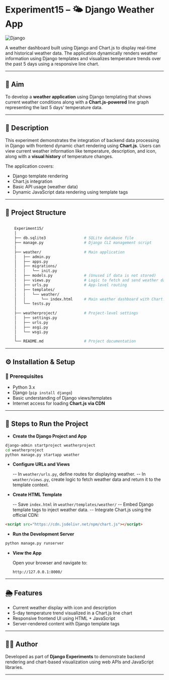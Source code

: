 # Experiment15 – 🌤️ Django Weather App

![Django](https://img.shields.io/badge/Django-5.2-green.svg)

A weather dashboard built using Django and Chart.js to display real-time and historical weather data. The application dynamically renders weather information using Django templates and visualizes temperature trends over the past 5 days using a responsive line chart.

---

## 🎯 Aim

To develop a **weather application** using Django templating that shows current weather conditions along with a **Chart.js-powered** line graph representing the last 5 days' temperature data.

---

## 📖 Description

This experiment demonstrates the integration of backend data processing in Django with frontend dynamic chart rendering using **Chart.js**. Users can view current weather information like temperature, description, and icon, along with a **visual history** of temperature changes.

The application covers:

- Django template rendering
- Chart.js integration
- Basic API usage (weather data)
- Dynamic JavaScript data rendering using template tags

---

## 🧱 Project Structure

```bash

    Experiment15/
    │
    ├── db.sqlite3                 # SQLite database file
    ├── manage.py                  # Django CLI management script
    │
    ├── weather/                   # Main application
    │   ├── admin.py
    │   ├── apps.py
    │   ├── migrations/
    │   │   └── init.py
    │   ├── models.py              # (Unused if data is not stored)
    │   ├── views.py               # Logic to fetch and send weather data
    │   ├── urls.py                # App-level routing
    │   ├── templates/
    │   │   └── weather/
    │   │       └── index.html     # Main weather dashboard with Chart.js
    │   └── tests.py
    │
    ├── weatherproject/            # Project-level settings
    │   ├── settings.py
    │   ├── urls.py
    │   ├── asgi.py
    │   └── wsgi.py
    │
    └── README.md                  # Project documentation

```

---

## ⚙️ Installation & Setup

### 🔧 Prerequisites

- Python 3.x
- Django (`pip install django`)
- Basic understanding of Django views/templates
- Internet access for loading **Chart.js via CDN**

---

## 🚀 Steps to Run the Project

- **Create the Django Project and App**

```bash
django-admin startproject weatherproject
cd weatherproject
python manage.py startapp weather
```

- **Configure URLs and Views**

   -- In `weather/urls.py`, define routes for displaying weather.
   -- In `weather/views.py`, create logic to fetch weather data and return it to the template context.

- **Create HTML Template**

   -- Save `index.html` in `weather/templates/weather/`
   -- Embed Django template tags to inject weather data.
   -- Integrate Chart.js using the official CDN:

```html
<script src="https://cdn.jsdelivr.net/npm/chart.js"></script>
```

- **Run the Development Server**

```bash
python manage.py runserver
```

- **View the App**

   Open your browser and navigate to:

   `http://127.0.0.1:8000/`

---

## 🌦️ Features

- Current weather display with icon and description
- 5-day temperature trend visualized in a Chart.js line chart
- Responsive frontend UI using HTML + JavaScript
- Server-rendered content with Django template tags

---

## 👨‍💻 Author

Developed as part of **Django Experiments** to demonstrate backend rendering and chart-based visualization using web APIs and JavaScript libraries.

---
